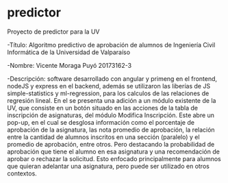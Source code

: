 # predictor
Proyecto de predictor para la UV

-Título: Algoritmo predictivo de aprobación de alumnos de Ingeniería Civil Informática de la Universidad de Valparaíso

-Nombre: Vicente Moraga Puyó 20173162-3

-Descripción: software desarrollado con angular y primeng en el frontend, nodeJS y express en el backend, además se utilizaron las liberías de JS simple-statistics y ml-regression, para los calculos de las relaciones de regresión lineal. En el se presenta una adición a un módulo existente de la UV, que consiste en un botón situado en las acciones de la tabla de inscripción de asignaturas, del módulo Modifica Inscripción. Este abre un pop-up, en el cual se desglosa información como el porcentaje de aprobación de la asignatura, las nota promedio de aprobación, la relación entre la cantidad de alumnos inscritos en una sección (paralelo) y el promedio de aprobación, entre otros. Pero destacando la probabilidad de aprobación que tiene el alumno en esa asignatura y una recomendación de aprobar o rechazar la solicitud. Esto enfocado principalmente para alumnos que quieran adelantar una asignatura, pero puede ser utilizado en otros contextos.
